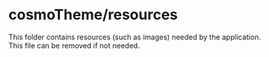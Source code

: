 # cosmoTheme/resources

This folder contains resources (such as images) needed by the application. This file can
be removed if not needed.
